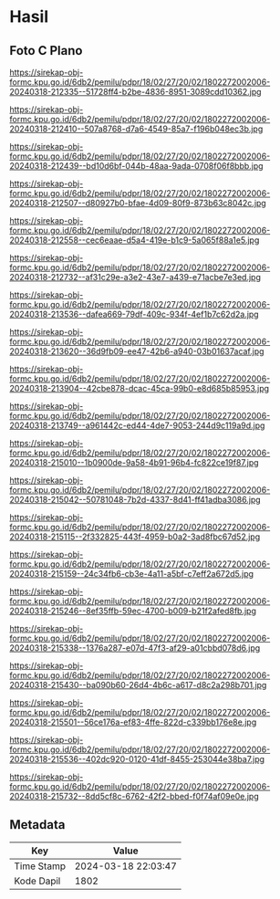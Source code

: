 # Hasil

## Foto C Plano

https://sirekap-obj-formc.kpu.go.id/6db2/pemilu/pdpr/18/02/27/20/02/1802272002006-20240318-212335--51728ff4-b2be-4836-8951-3089cdd10362.jpg

https://sirekap-obj-formc.kpu.go.id/6db2/pemilu/pdpr/18/02/27/20/02/1802272002006-20240318-212410--507a8768-d7a6-4549-85a7-f196b048ec3b.jpg

https://sirekap-obj-formc.kpu.go.id/6db2/pemilu/pdpr/18/02/27/20/02/1802272002006-20240318-212439--bd10d6bf-044b-48aa-9ada-0708f06f8bbb.jpg

https://sirekap-obj-formc.kpu.go.id/6db2/pemilu/pdpr/18/02/27/20/02/1802272002006-20240318-212507--d80927b0-bfae-4d09-80f9-873b63c8042c.jpg

https://sirekap-obj-formc.kpu.go.id/6db2/pemilu/pdpr/18/02/27/20/02/1802272002006-20240318-212558--cec6eaae-d5a4-419e-b1c9-5a065f88a1e5.jpg

https://sirekap-obj-formc.kpu.go.id/6db2/pemilu/pdpr/18/02/27/20/02/1802272002006-20240318-212732--af31c29e-a3e2-43e7-a439-e71acbe7e3ed.jpg

https://sirekap-obj-formc.kpu.go.id/6db2/pemilu/pdpr/18/02/27/20/02/1802272002006-20240318-213536--dafea669-79df-409c-934f-4ef1b7c62d2a.jpg

https://sirekap-obj-formc.kpu.go.id/6db2/pemilu/pdpr/18/02/27/20/02/1802272002006-20240318-213620--36d9fb09-ee47-42b6-a940-03b01637acaf.jpg

https://sirekap-obj-formc.kpu.go.id/6db2/pemilu/pdpr/18/02/27/20/02/1802272002006-20240318-213904--42cbe878-dcac-45ca-99b0-e8d685b85953.jpg

https://sirekap-obj-formc.kpu.go.id/6db2/pemilu/pdpr/18/02/27/20/02/1802272002006-20240318-213749--a961442c-ed44-4de7-9053-244d9c119a9d.jpg

https://sirekap-obj-formc.kpu.go.id/6db2/pemilu/pdpr/18/02/27/20/02/1802272002006-20240318-215010--1b0900de-9a58-4b91-96b4-fc822ce19f87.jpg

https://sirekap-obj-formc.kpu.go.id/6db2/pemilu/pdpr/18/02/27/20/02/1802272002006-20240318-215042--50781048-7b2d-4337-8d41-ff41adba3086.jpg

https://sirekap-obj-formc.kpu.go.id/6db2/pemilu/pdpr/18/02/27/20/02/1802272002006-20240318-215115--2f332825-443f-4959-b0a2-3ad8fbc67d52.jpg

https://sirekap-obj-formc.kpu.go.id/6db2/pemilu/pdpr/18/02/27/20/02/1802272002006-20240318-215159--24c34fb6-cb3e-4a11-a5bf-c7eff2a672d5.jpg

https://sirekap-obj-formc.kpu.go.id/6db2/pemilu/pdpr/18/02/27/20/02/1802272002006-20240318-215246--8ef35ffb-59ec-4700-b009-b21f2afed8fb.jpg

https://sirekap-obj-formc.kpu.go.id/6db2/pemilu/pdpr/18/02/27/20/02/1802272002006-20240318-215338--1376a287-e07d-47f3-af29-a01cbbd078d6.jpg

https://sirekap-obj-formc.kpu.go.id/6db2/pemilu/pdpr/18/02/27/20/02/1802272002006-20240318-215430--ba090b60-26d4-4b6c-a617-d8c2a298b701.jpg

https://sirekap-obj-formc.kpu.go.id/6db2/pemilu/pdpr/18/02/27/20/02/1802272002006-20240318-215501--56ce176a-ef83-4ffe-822d-c339bb176e8e.jpg

https://sirekap-obj-formc.kpu.go.id/6db2/pemilu/pdpr/18/02/27/20/02/1802272002006-20240318-215536--402dc920-0120-41df-8455-253044e38ba7.jpg

https://sirekap-obj-formc.kpu.go.id/6db2/pemilu/pdpr/18/02/27/20/02/1802272002006-20240318-215732--8dd5cf8c-6762-42f2-bbed-f0f74af09e0e.jpg


## Metadata

| Key        | Value               |
| ---------- | ------------------- |
| Time Stamp | 2024-03-18 22:03:47 |
| Kode Dapil | 1802                |



